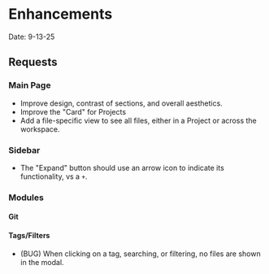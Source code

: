 # Enhancements

Date: 9-13-25

## Requests

### Main Page

* Improve design, contrast of sections, and overall aesthetics.
* Improve the "Card" for Projects
* Add a file-specific view to see all files, either in a Project or across the workspace.

### Sidebar

* The "Expand" button should use an arrow icon to indicate its functionality, vs a `+`.

### Modules

#### Git

#### Tags/Filters

* (BUG) When clicking on a tag, searching, or filtering, no files are shown in the modal.